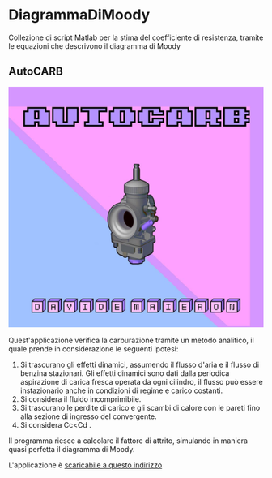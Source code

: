 # DiagrammaDiMoody
 Collezione di script Matlab per la stima del coefficiente di resistenza, tramite le equazioni che descrivono il diagramma di Moody

## AutoCARB

![splash](splash.png)

Quest'applicazione verifica la carburazione tramite un metodo analitico, il quale prende in considerazione le seguenti ipotesi:
1. Si trascurano gli effetti dinamici, assumendo il flusso d'aria e il flusso di benzina stazionari.
Gli effetti dinamici sono dati dalla periodica aspirazione di carica fresca operata da ogni
cilindro, il flusso può essere instazionario anche in condizioni di regime e carico costanti.
2. Si considera il fluido incomprimibile.
3. Si trascurano le perdite di carico e gli scambi di calore con le pareti fino alla sezione di
ingresso del convergente.
4. Si considera Cc<Cd .

Il programma riesce a calcolare il fattore di attrito, simulando in maniera quasi perfetta il diagramma di Moody.

L'applicazione è [scaricabile a questo indirizzo](releases/)